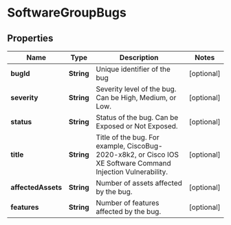 

# SoftwareGroupBugs


## Properties

| Name | Type | Description | Notes |
|------------ | ------------- | ------------- | -------------|
|**bugId** | **String** | Unique identifier of the bug |  [optional] |
|**severity** | **String** | Severity level of the bug. Can be High, Medium, or Low. |  [optional] |
|**status** | **String** | Status of the bug. Can be Exposed or Not Exposed. |  [optional] |
|**title** | **String** | Title of the bug. For example, CiscoBug-2020-x8k2, or Cisco IOS XE Software Command Injection Vulnerability. |  [optional] |
|**affectedAssets** | **String** | Number of assets affected by the bug. |  [optional] |
|**features** | **String** | Number of features affected by the bug. |  [optional] |



